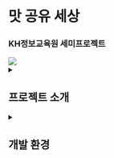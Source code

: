 # 맛 공유 세상
<h3>KH정보교육원 세미프로젝트</h3>
<img src="https://github.com/user-attachments/assets/3d304d24-0dde-42c5-ab06-98b16e106b14">


<details>
  <summary><h2>프로젝트 소개</h2></summary>
  <div>
    의식주 중 식에 해당되는 요식업 분야는 시대가 지남에 따라 다양하게 발전해 왔습니다. 맛있는 것이 넘쳐나는 현대 사회 맛 없는 것을 먹는것은 “인생의 낭비”라고 할 수 있겠습니다.
    2024년 검색의 시대에 보다 편하고 보다 맛있는 맛집을 찾을수 있도록 도와주려 합니다.
  </div>
</details>
<details>
  <summary><h2>개발 환경</h2></summary>
  <ul>
    <li>운영체제 : Window 10</li>
    <li>사용언어 : Front-end : JSTL, JQuery, Bootstrap, Date Picker<br>
            DB : JDBC, MyBatis<br>
            JSON/XML : Jackson, Gson, xParDocument</li>
    <li>DB : OracleDB</li>
    <li>WAS : Tomcat 9</li>
    <li>Collaboration : 
      <ul>
        소스관리 : GitHub, Github Desktop<br>
        이슈관리 : Google Drive/Docs</li>
      </ul>
    <li></li>
    
  </ul>

 
 
</details>


